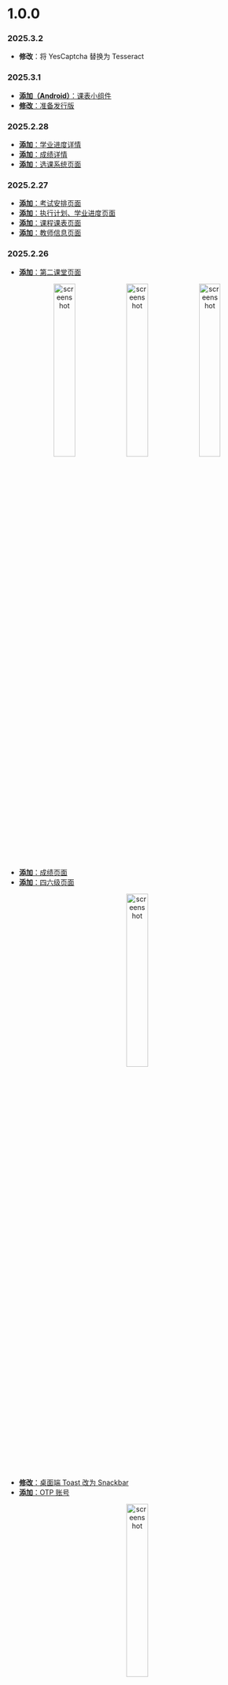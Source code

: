# 1.0.0

### 2025.3.2

- **修改**：将 YesCaptcha 替换为 Tesseract

### 2025.3.1

- [**添加（Android）**：课表小组件](https://github.com/Kiteio/Punica-CMP/commit/650019dca9454d554c30d0c09833dabfe5484c00)
- [**修改**：准备发行版](https://github.com/Kiteio/Punica-CMP/commit/56245f07beb6d83b7bea532c0428eccad2c14fc0)

### 2025.2.28

- [**添加**：学业进度详情](https://github.com/Kiteio/Punica-CMP/commit/afa5cbfca8d24ea8dc4eef777caf91b8deec35dd)
- [**添加**：成绩详情](https://github.com/Kiteio/Punica-CMP/commit/c4353246da9b8076ebbe49483a6cbdbf6228f7c6)
- [**添加**：选课系统页面](https://github.com/Kiteio/Punica-CMP/commit/a1399f51d5ef1b9c6141023fe350b79b996a0efe)

### 2025.2.27

- [**添加**：考试安排页面](https://github.com/Kiteio/Punica-CMP/commit/c9cce9db03e5992013fb24e25e9588f103ff1f21)
- [**添加**：执行计划、学业进度页面](https://github.com/Kiteio/Punica-CMP/commit/78cebb4cea82109913a0bc5bb1c9ed457190096c)
- [**添加**：课程课表页面](https://github.com/Kiteio/Punica-CMP/commit/581b3dc08c6f9788a415c2d8ebdd601279c943d0)
- [**添加**：教师信息页面](https://github.com/Kiteio/Punica-CMP/commit/4be506e5a9d46d30ec0cbf5fbe18aa06926a6073)

### 2025.2.26

- [**添加**：第二课堂页面](https://github.com/Kiteio/Punica-CMP/commit/c88af99e2f7d6fbae627e12a4b20f9a3a66d02f2)
    <p align="center">
        <img width="30%" src="img/2025.2.26-2.jpg" alt="screenshot" />
        <img width="30%" src="img/2025.2.26-3.jpg" alt="screenshot" />
        <img width="30%" src="img/2025.2.26-4.jpg" alt="screenshot" />
    </p>
- [**添加**：成绩页面](https://github.com/Kiteio/Punica-CMP/commit/929c7947a9c4e0239cb57a4eaa6ef542f9645167)
- [**添加**：四六级页面](https://github.com/Kiteio/Punica-CMP/commit/92b74c7ee0baba53cf54a411c52983fdeeb5b6bc)
    <p align="center">
        <img width="30%" src="img/2025.2.26-1.jpg" alt="screenshot" />
    </p>
- [**修改**：桌面端 Toast 改为 Snackbar](https://github.com/Kiteio/Punica-CMP/commit/cbf5177bba3fa6309ecdb730fdd816e5bb8a4230)
- [**添加**：OTP 账号](https://github.com/Kiteio/Punica-CMP/commit/c4d51b155516cad5c1350dc0a84d3b08751d2f24)
    <p align="center">
        <img width="30%" src="img/2025.2.26-0.jpg" alt="screenshot" />
    </p>

### 2025.2.25

- [**添加**：常用网站页面](https://github.com/Kiteio/Punica-CMP/commit/1fdfe230ecd903f78c6922015b7b9d79ce54aaff)
  ![screenshot](img/2025.2.25-2.png)
- [**添加**：教学通知页面](https://github.com/Kiteio/Punica-CMP/commit/97053aef7c8fcee2329bc096b85251bea1101fc0)
    ![screenshot](img/2025.2.25-1.png)
- [**添加**：紧急电话页面](https://github.com/Kiteio/Punica-CMP/commit/2b7fd30cc954cbb0e424c648bdfbad8909b31809)
    <p align="center">
        <img width="30%" src="img/2025.2.25-0.jpg" alt="screenshot" />
    </p>

### 2025.2.24

- [**添加**：账号页面](https://github.com/Kiteio/Punica-CMP/commit/aea6d5e6993518aa23da5353f9f9ba6b8c9c630c)
    <p align="center">
        <img width="30%" src="img/2025.2.24-0.jpg" alt="screenshot" />
    </p>

### 2025.2.22

- [**添加**：DataStore](https://github.com/Kiteio/Punica-CMP/commit/4e97e66f3575389d4eb59820d4147340800661e0)

### 2025.2.21

- [**添加**：顶层导航页面内容](https://github.com/Kiteio/Punica-CMP/commit/11f2abd868e28e0fda9ce522c17225968c877c43)

    **Android**

    <p align="center">
        <img width="30%" src="img/2025.2.21-3.jpg" alt="screenshot" />
        <img width="30%" src="img/2025.2.21-4.jpg" alt="screenshot" />
        <img width="30%" src="img/2025.2.21-5.jpg" alt="screenshot" />
    </p>

    **桌面端**

    <p align="center">
        <img width="45%" src="img/2025.2.21-0.png" alt="screenshot" />
        <img width="45%" src="img/2025.2.21-1.png" alt="screenshot" />
    </p>

    <p align="center">
        <img width="45%" src="img/2025.2.21-2.png" alt="screenshot" />
    </p>

### 2025.2.17

- [**添加**：添加网页 VPN 客户端](https://github.com/Kiteio/Punica-CMP/commit/2c0a6b251468d37effaab445fe96998ea412f5ac)
- [**添加**：TOTP 功能](https://github.com/Kiteio/Punica-CMP/commit/ebc7a802d4739de9e0c9e3d3d49e028c5ccbcad7)

### 2025.2.16

- [**添加**：教务处客户端教务通知功能](https://github.com/Kiteio/Punica-CMP/commit/8d59938fc335c3ffd191ab5a85fc358463ee79ea)
- [**添加**：第二课堂客户端功能](https://github.com/Kiteio/Punica-CMP/commit/73e979ba89fa5c2b174b910d91a58f3bdfa69459)
- [**添加**：CET 客户端功能](https://github.com/Kiteio/Punica-CMP/commit/a5504d50d3321b3dd141b54f2d164bb8b52b7ae5)

### 2025.2.15

- [**添加**：选课系统客户端功能](https://github.com/Kiteio/Punica-CMP/commit/cf57c9c17acb230624fd71d2a883bba33c7cc4c7)

### 2025.2.14

- [**添加**：选课系统客户端](https://github.com/Kiteio/Punica-CMP/commit/e6d88398c02adda1969c6addefd4866b70e22ba1)
- [**添加**：教务系统客户端课程课表功能](https://github.com/Kiteio/Punica-CMP/commit/76f80d7f51dd4b6edf4fe9a3355654093a9644e8)
- [**添加**：教务系统客户端教师信息功能](https://github.com/Kiteio/Punica-CMP/commit/324f95be9a4c0ccdd7ef7891954a03d4c9ff2132)

### 2025.2.12

- [**添加**：教务系统客户端学期日历功能](https://github.com/Kiteio/Punica-CMP/commit/7260d37e45873cbad3aef7c7cfc8c95e2d657fe8)
- [**添加**：教务系统客户端学业进度功能](https://github.com/Kiteio/Punica-CMP/commit/2d7c98be2cdbccbea759f6eaf03a26c05cbdfca1)
- [**修改**：教务系统客户端功能优化](https://github.com/Kiteio/Punica-CMP/commit/678d127b66e67d098ed8b89d6dfd60c1d814bd23)
- [**添加**：教务系统客户端执行计划功能](https://github.com/Kiteio/Punica-CMP/commit/b781f215221051a85d651ef4a72dd828b50fe659)
- [**添加**：教务系统客户端考试安排功能](https://github.com/Kiteio/Punica-CMP/commit/25e06480edf5408926b1c3b7159f01a144fc2cc8)
- [**添加**：教务系统客户端成绩功能](https://github.com/Kiteio/Punica-CMP/commit/eaae33bcde4e8362715bfb32fee639c4e3fbcf62)

### 2025.2.11

- [**添加**：教务系统客户端校园网默认密码功能](https://github.com/Kiteio/Punica-CMP/commit/524c27c26fbfd0c3742e7aaa7e1104e9d7a7c415)
- [**添加**：导航页面](https://github.com/Kiteio/Punica-CMP/commit/d3998ca41c9c0f0c90b4610c174b0dce1c530847)
    ![screenshot](img/2025.2.11-0.png)

### 2025.2.10

- [**更新依赖**](https://github.com/Kiteio/Punica-CMP/commit/c3e2b82d4166a65f6761b64167f807e17e931d00)

### 2025.2.9

- [**添加**：教务系统客户端课表功能](https://github.com/Kiteio/Punica-CMP/commit/ed5ab2cbb9c4efcc643f5713fa2653f752545eff)

### 2025.2.1

- [**添加**：教务系统客户端登录功能](https://github.com/Kiteio/Punica-CMP/commit/c95bdc46d1050e205b2090bd4bea9de7fa20fd34)
- [**添加**：YesCaptcha 客户端](https://github.com/Kiteio/Punica-CMP/commit/ae16fc394ebc186f0890abce0b8d130ce382ed8e)
- [**修改**：http 客户端错误更正](https://github.com/Kiteio/Punica-CMP/commit/ed5f6ae23cf7bca20ff07f4ec7d6c8fbbbcfb05a)

### 2025.1.17

- [**添加**：Ktor 客户端](https://github.com/Kiteio/Punica-CMP/commit/120715dc50f0d73eeb2df43816e7e41e79c6fed5)

### 2025.1.9

- [**添加**：规范](https://github.com/Kiteio/Punica-CMP/commit/6d4162f44a2582977ac7a4177c9fdf092460046d)
- [**添加**：更新日志](https://github.com/Kiteio/Punica-CMP/commit/a43648cd0f18810a7e4465300f9b10b5c7b4e5be)
- [**添加**：MIT License](https://github.com/Kiteio/Punica-CMP/commit/7a90b8ef073549dbca4c9f34e7b669c42191eead)

### 2025.1.8

- [**项目初始化**](https://github.com/Kiteio/Punica-CMP/commit/8556fdf0fca0380a303db7337743f1e2162e4970)